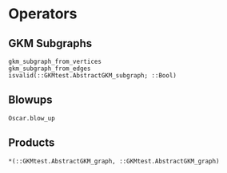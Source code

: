 # Operators

## GKM Subgraphs

```@docs
gkm_subgraph_from_vertices
gkm_subgraph_from_edges
isvalid(::GKMtest.AbstractGKM_subgraph; ::Bool)
```

## Blowups
```@docs
Oscar.blow_up
```

## Products
```@docs
*(::GKMtest.AbstractGKM_graph, ::GKMtest.AbstractGKM_graph)
```